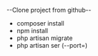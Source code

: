 --Clone project from github--
- composer install
- npm install
- php artisan migrate
- php artisan ser (--port=)
